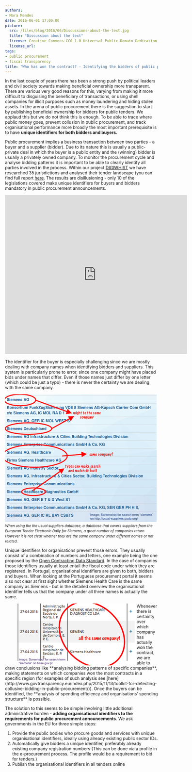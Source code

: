 ```yaml
---
authors:
- Mara Mendes
date: 2016-06-01 17:00:00
picture:
  src: /files/blog/2016/06/Discussions-about-the-text.jpg
  title: "Discussion about the text"
  license: Creative Commons CC0 1.0 Universal Public Domain Dedication - user Jdessommes
  license_url:
tags:
- public procurement
- fiscal transparency
title: "Who has won the contract? - Identifying the bidders of public procurement processes"
---
```

In the last couple of years there has been a strong push by political leaders and civil society towards making beneficial ownership more transparent. There are various very good reasons for this, varying from making it more difficult to disguising the beneficiary of transactions, or using shell companies for illicit purposes such as money laundering and hiding stolen assets. In the arena of public procurement there is the suggestion to start by publishing beneficial ownership for bidders for public tenders. We applaud this but we do not think this is enough. To be able to trace where public money goes, prevent collusion in public procurement, and track organisational performance more broadly the most important prerequisite is to have **unique identifiers for both bidders and buyers.**

Public procurement implies a business transaction between two parties - a buyer and a supplier (bidder). Due to its nature this is usually a public-private deal in which the buyer is a public entity and the (winning) bidder is usually a privately owned company. To monitor the procurement cycle and analyse bidding patterns it is important to be able to clearly identify all parties involved in the process. Within our project [DIGIWHIST](www.digihwist.eu) we have researched 35 jurisdictions and analysed their tender landscape (you can find full report [here](http://digiwhist.eu/publications/towards-a-comprehensive-mapping-of-information-on-public-procurement-tendering-and-its-actors-across-europe/). The results are disillusioning - only 10 of the legislations covered make unique identifiers for buyers and bidders mandatory in public procurement announcements. 

<iframe src="https://opentender.eu/mapping/iframe.html#?nr=14" frameborder="0" width="600px" height="524px"></iframe>

The identifier for the buyer is especially challenging since we are mostly dealing with company names when identifying bidders and suppliers. This system is particularly prone to error, since one company might have placed bids under names that differ. Even if those names just differ by one letter (which could be just a typo) - there is never the certainty we are dealing with the same company. 

![](/files/blog/2016/06/Screenshot_Siemens_Usual_Suppliers.jpg "Screenshot Siemens - usual suppliers") <small><i>When using the the usual suppliers database, a database that covers suppliers from the European Tender Electronic Daily for Siemens, a great number of companies return. However it is not clear whether they are the same company under different names or not related.</i></small>

Unique identifiers for organisations prevent those errors. They usually consist of a combination of numbers and letters, one example being the one proposed by the [Open Contracting Data Standard](http://standard.open-contracting.org/latest/en/getting_started/). In the case of companies those identifiers usually at least entail the fiscal code under which they are registered. In Portugal, organisational identifiers are given to both, bidders and buyers. When looking at the Portuguese procurement portal it seems also not clear at first sight whether Siemens Health Care is the same company as Siemens - but in the detailed overview the organisational identifier tells us that the company under all three names is actually the same. 


<figure>
<img style="float: left" src="/files/blog/2016/06/Screenshot_base.gov_siemens.jpg" alt="Screenshot base.gov - Siemens" />
</figure>
Whenever there is certainty over which company has actually won the contract, we are able to draw conclusions like **analysing bidding patterns of specific companies**, making statements on which companies won the most contracts in a specific region (for examples of such analysis see [here](http://www.govtransparency.eu/index.php/2015/11/13/toolkit-for-detecting-collusive-bidding-in-public-procurement/)). Once the buyers can be identified, the **analysis of spending efficiency and organisations’ spending structure** is possible. 


The solution to this seems to be simple involving little additional administrative burden - **adding organisational identifiers to the requirements for public procurement announcements**. We ask governments in the EU for three simple steps: 

1. Provide the public bodies who procure goods and services with unique organisational identifiers, ideally using already existing public sector IDs.
2. Automatically give bidders a unique identifier, preferably already existing company registration numbers (This can be done via a profile in the e-procurement process. The profile would be a requirement to bid for tenders.) 
3. Publish the organisational identifiers in all tenders online 